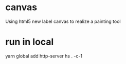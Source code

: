 # canvas
Using html5 new label canvas to realize a painting tool

# run in local
yarn global add http-server
hs . -c-1
